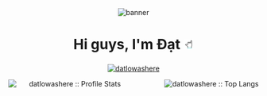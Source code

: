 <div align="center">
<img src="https://github.com/datlowashere/datlowashere/blob/main/flora-branches-spring-pink-flowers-bloom-cherry-blossom.jpg" alt="banner">
</div>
<h1 align="center">Hi guys, I'm Đạt <img src="https://github.com/datlowashere/datlowashere/blob/main/shaka.gif" alt="handshake" width="4%"> </h1>
<h3 align="center"></h3>
<p align="center" ><a href="https://github.com/datlowashere">
    <img style="for-the-badge "  src="https://komarev.com/ghpvc/?username=datlowashere&style=for-the-badge&color=orange" alt="datlowashere">
</a></p>
<div align="center">
<img align="left" width="50%%" src="https://github-readme-stats.vercel.app/api?username=datlowashere&show_icons=true&theme=codeSTACKr" alt="datlowashere :: Profile Stats" />
<img align="right" height="30%"  src="https://github-readme-stats.vercel.app/api/top-langs/?username=datlowashere&langs_count=10&layout=compact&theme=codeSTACKr" alt="datlowashere :: Top Langs" />
</div>
